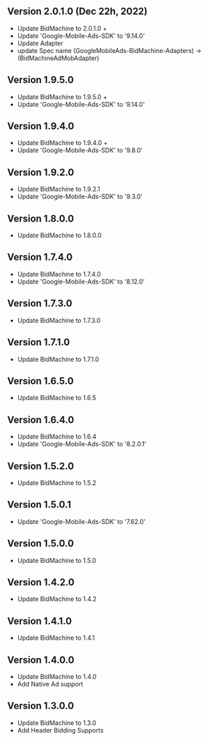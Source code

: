 ## Version 2.0.1.0 (Dec 22h, 2022)

- Update BidMachine to 2.0.1.0 +
- Update 'Google-Mobile-Ads-SDK' to '9.14.0'
- Update Adapter
- update Spec name (GoogleMobileAds-BidMachine-Adapters) -> (BidMachineAdMobAdapter)

## Version 1.9.5.0

- Update BidMachine to 1.9.5.0 +
- Update 'Google-Mobile-Ads-SDK' to '9.14.0'

## Version 1.9.4.0

- Update BidMachine to 1.9.4.0 +
- Update 'Google-Mobile-Ads-SDK' to '9.8.0'

## Version 1.9.2.0

- Update BidMachine to 1.9.2.1
- Update 'Google-Mobile-Ads-SDK' to '9.3.0'

## Version 1.8.0.0

- Update BidMachine to 1.8.0.0

## Version 1.7.4.0

- Update BidMachine to 1.7.4.0
- Update 'Google-Mobile-Ads-SDK' to '8.12.0'

## Version 1.7.3.0

- Update BidMachine to 1.7.3.0

## Version 1.7.1.0

- Update BidMachine to 1.7.1.0

## Version 1.6.5.0

- Update BidMachine to 1.6.5

## Version 1.6.4.0

- Update BidMachine to 1.6.4
- Update 'Google-Mobile-Ads-SDK' to '8.2.0.1'

## Version 1.5.2.0

- Update BidMachine to 1.5.2

## Version 1.5.0.1

- Update 'Google-Mobile-Ads-SDK' to '7.62.0'

## Version 1.5.0.0

- Update BidMachine to 1.5.0

## Version 1.4.2.0

- Update BidMachine to 1.4.2

## Version 1.4.1.0

- Update BidMachine to 1.4.1

## Version 1.4.0.0

- Update BidMachine to 1.4.0
- Add Native Ad support

## Version 1.3.0.0

- Update BidMachine to 1.3.0
- Add Header Bidding Supports
